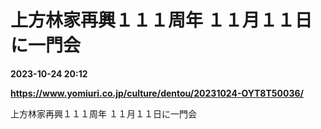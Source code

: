 # 上方林家再興１１１周年 １１月１１日に一門会

**2023-10-24 20:12**

**https://www.yomiuri.co.jp/culture/dentou/20231024-OYT8T50036/**

上方林家再興１１１周年 １１月１１日に一門会
